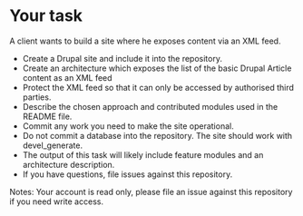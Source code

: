 # Your task
   
A client wants to build a site where he exposes content via an XML feed.
   
* Create a Drupal site and include it into the repository.
* Create an architecture which exposes the list of the basic Drupal Article content as an XML feed
* Protect the XML feed so that it can only be accessed by authorised third parties.
* Describe the chosen approach and contributed modules used in the README file.
* Commit any work you need to make the site operational.
* Do not commit a database into the repository. The site should work with devel_generate.
* The output of this task will likely include feature modules and an architecture description.
* If you have questions, file issues against this repository.
   
Notes: Your account is read only, please file an issue against this repository if you need write access.
